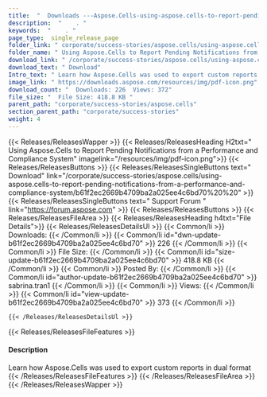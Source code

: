 ```yaml
---
title:  "  Downloads ---Aspose.Cells-using-aspose.cells-to-report-pending-notifications-from-a-performance-and-compliance-system . " 
description:  "    . " 
keywords:  "    . " 
page_type:  single_release_page
folder_link: " corporate/success-stories/aspose.cells/using-aspose.cells-to-report-pending-notifications-from-a-performance-and-compliance-system/"
folder_name: " Using Aspose.Cells to Report Pending Notifications from a Performance and Compliance System"
download_link: " /corporate/success-stories/aspose.cells/using-aspose.cells-to-report-pending-notifications-from-a-performance-and-compliance-system/b61f2ec2669b4709ba2a025ee4c6bd70"
download_text: " Download"
Intro_text: " Learn how Aspose.Cells was used to export custom reports in dual format"
image_link: " https://downloads.aspose.com/resources/img/pdf-icon.png"
download_count: "  Downloads: 226  Views: 372"
file_size: "  File Size: 418.8 KB "
parent_path: "corporate/success-stories/aspose.cells"
section_parent_path: "corporate/success-stories"
weight: 4 
---
```


{{< Releases/ReleasesWapper >}}
  {{< Releases/ReleasesHeading H2txt=" Using Aspose.Cells to Report Pending Notifications from a Performance and Compliance System" imagelink="/resources/img/pdf-icon.png">}}
  {{< Releases/ReleasesButtons >}}
    {{< Releases/ReleasesSingleButtons text=" Download" link="/corporate/success-stories/aspose.cells/using-aspose.cells-to-report-pending-notifications-from-a-performance-and-compliance-system/b61f2ec2669b4709ba2a025ee4c6bd70%20%20" >}}
    {{< Releases/ReleasesSingleButtons text=" Support Forum " link="https://forum.aspose.com" >}}
  {{< Releases/ReleasesButtons >}}
  {{< Releases/ReleasesFileArea >}}
    {{< Releases/ReleasesHeading h4txt="File Details">}}
    {{< Releases/ReleasesDetailsUl >}}
            {{< Common/li  >}} Downloads: {{< /Common/li >}} 
      {{< Common/li id="dwn-update-b61f2ec2669b4709ba2a025ee4c6bd70" >}} 226 {{< /Common/li >}} 
      {{< Common/li  >}} File Size: {{< /Common/li >}} 
      {{< Common/li id="size-update-b61f2ec2669b4709ba2a025ee4c6bd70" >}} 418.8 KB {{< /Common/li >}} 
      {{< Common/li  >}} Posted By: {{< /Common/li >}} 
      {{< Common/li id="author-update-b61f2ec2669b4709ba2a025ee4c6bd70" >}} sabrina.tran1 {{< /Common/li >}} 
      {{< Common/li  >}} Views: {{< /Common/li >}} 
      {{< Common/li id="view-update-b61f2ec2669b4709ba2a025ee4c6bd70" >}} 373 {{< /Common/li >}} 

    {{< /Releases/ReleasesDetailsUl >}}

  {{< Releases/ReleasesFileFeatures >}}
      <h4>Description</h4><div class="HTMLDescription">Learn how Aspose.Cells was used to export custom reports in dual format</div>
  {{< /Releases/ReleasesFileFeatures >}}
 {{< /Releases/ReleasesFileArea >}}
{{< /Releases/ReleasesWapper >}}


